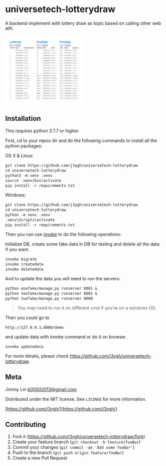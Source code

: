 # universetech-lotterydraw

A backend implement with lottery draw as topic based on calling other web API.

<p float="left">
  <img src="https://github.com/j3ygh/universetech-lotterydraw/blob/master/docs/images/sc1.jpg" width="50%">
</p>

## Installation

This requires python 3.7.7 or higher.

First, cd to your repos dir and do the following commands to install all the python packages:

OS X & Linux:

```
git clone https://github.com/j3ygh/universetech-lotterydraw
cd universetech-lotterydraw
python3 -m venv .venv
source .venv/bin/activate
pip install -r requirements.txt
```

Windows:

```
git clone https://github.com/j3ygh/universetech-lotterydraw
cd universetech-lotterydraw
python -m venv .venv
.venv\Scripts\activate
pip install -r requirements.txt
```

Then you can use <a href='https://github.com/pyinvoke/invoke'>invoke</a> to do the following operations:

Initialize DB, create some fake data in DB for testing and delete all the data if you want.
```
invoke migrate
invoke createdata
invoke deletedata
```

And to update the data you will need to run the servers:

```
python onefake/manage.py runserver 8001 &
python twofake/manage.py runserver 8002 &
python twofake/manage.py runserver 8000
```
> You may need to run it on different cmd if you're on a windows OS. 

Then you could go to
```
http://127.0.0.1:8000/demo
```

and update data with invoke command or do it on browser.
```
invoke updatedata
```

For more details, please check https://github.com/j3ygh/universetech-lotterydraw.


## Meta

Jimmy Lin <b00502013@gmail.com>

Distributed under the MIT license. See ``LICENSE`` for more information.

[https://github.com/j3ygh/](https://github.com/j3ygh/)

## Contributing

1. Fork it (<https://github.com/j3ygh/universetech-lotterydraw/fork>)
2. Create your feature branch (`git checkout -b feature/fooBar`)
3. Commit your changes (`git commit -am 'Add some fooBar'`)
4. Push to the branch (`git push origin feature/fooBar`)
5. Create a new Pull Request
